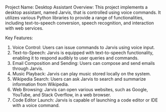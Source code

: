 Project Name: Desktop Assistant
Overview:
This project implements a desktop assistant, named Jarvis, that is controlled using voice commands. It utilizes various Python libraries to provide a range of functionalities, including text-to-speech conversion, speech recognition, and interaction with web services.

Key Features:
1. Voice Control: Users can issue commands to Jarvis using voice input.
2. Text-to-Speech: Jarvis is equipped with text-to-speech functionality, enabling it to respond audibly to user queries and commands.
3. Email Composition and Sending: Users can compose and send emails through Jarvis.
4. Music Playback: Jarvis can play music stored locally on the system.
5. Wikipedia Search: Users can ask Jarvis to search and summarize information from Wikipedia.
6. Web Browsing: Jarvis can open various websites, such as Google, YouTube, and Stack Overflow, in a web browser.
7. Code Editor Launch: Jarvis is capable of launching a code editor or IDE with a voice command.

